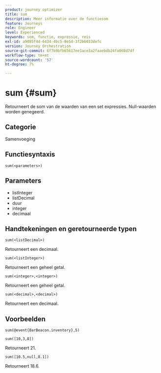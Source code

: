 ```yaml
---
product: journey optimizer
title: sum
description: Meer informatie over de functiesom
feature: Journeys
role: Engineer
level: Experienced
keywords: som, functie, expressie, reis
exl-id: a9085f4d-6434-4bc5-8e5d-3f2b6033defc
version: Journey Orchestration
source-git-commit: 6f7b9bfb65617ee1ace3a2faaebdb24fa068d74f
workflow-type: tm+mt
source-wordcount: '57'
ht-degree: 7%

---
```


# sum {#sum}

Retourneert de som van de waarden van een set expressies. Null-waarden worden genegeerd.

## Categorie

Samenvoeging

## Functiesyntaxis

`sum(<parameters>)`

## Parameters

* listInteger
* listDecimal
* duur
* integer
* decimaal

## Handtekeningen en geretourneerde typen

`sum(<listDecimal>)`

Retourneert een decimaal.

`sum(<listInteger>)`

Retourneert een geheel getal.

`sum(<integer>,<integer>)`

Retourneert een geheel getal.

`sum(<decimal>,<decimal>)`

Retourneert een decimaal.

## Voorbeelden

`sum(@event{BarBeacon.inventory},5)`

`sum([10,3,8])`

Retourneert 21.

`sum([10.5,null,8.1])`

Retourneert 18.6.
